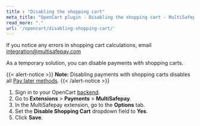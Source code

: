 ```yaml
---
title : "Disabling the shopping cart"
meta_title: "OpenCart plugin - Disabling the shopping cart - MultiSafepay Docs"
read_more: "."
url: '/opencart/disabling-shopping-cart/'
---
```


If you notice any errors in shopping cart calculations, email <integration@multisafepay.com>

As a temporary solution, you can disable payments with shopping carts.

{{< alert-notice >}} **Note:** Disabling payments with shopping carts disables all [Pay later methods](/payment-methods/pay-later/). {{< /alert-notice >}}

1. Sign in to your OpenCart [backend](/glossaries/multisafepay-glossary/#backend).
2. Go to **Extensions** > **Payments** > **MultiSafepay**.
3. In the MultiSafepay extension, go to the **Options** tab.
4. Set the **Disable Shopping Cart** dropdown field to **Yes**.
5. Click **Save**.